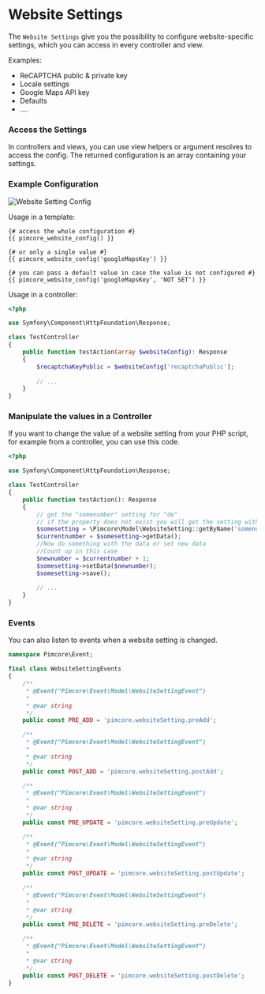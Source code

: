 # Website Settings

The `Website Settings` give you the possibility to configure website-specific settings, which you can 
access in every controller and view.

Examples:

* ReCAPTCHA public & private key
* Locale settings
* Google Maps API key
* Defaults
* ....

### Access the Settings

In controllers and views, you can use view helpers or argument resolves to access the config.
The returned configuration is an array containing your settings.


### Example Configuration
![Website Setting Config](../img/website-settings.png)

Usage in a template:

```twig
{# access the whole configuration #}
{{ pimcore_website_config() }}

{# or only a single value #}
{{ pimcore_website_config('googleMapsKey') }}

{# you can pass a default value in case the value is not configured #}
{{ pimcore_website_config('googleMapsKey', 'NOT SET') }}
```

Usage in a controller:

```php
<?php

use Symfony\Component\HttpFoundation\Response;

class TestController
{
    public function testAction(array $websiteConfig): Response
    {
        $recaptchaKeyPublic = $websiteConfig['recaptchaPublic'];
        
        // ...
    }    
}
```

### Manipulate the values in a Controller

If you want to change the value of a website setting from your PHP script, for example from a controller, you can use this code.

```php
<?php

use Symfony\Component\HttpFoundation\Response;

class TestController
{
    public function testAction(): Response
    {
        // get the "somenumber" setting for "de"
        // if the property does not exist you will get the setting with not language provided
        $somesetting = \Pimcore\Model\WebsiteSetting::getByName('somenumber', null, 'de');
        $currentnumber = $somesetting->getData();
        //Now do something with the data or set new data
        //Count up in this case
        $newnumber = $currentnumber + 1;
        $somesetting->setData($newnumber);
        $somesetting->save();
        
        // ...
    }
}
```

### Events

You can also listen to events when a website setting is changed.

```php
namespace Pimcore\Event;

final class WebsiteSettingEvents
{
    /**
     * @Event("Pimcore\Event\Model\WebsiteSettingEvent")
     *
     * @var string
     */
    public const PRE_ADD = 'pimcore.websiteSetting.preAdd';

    /**
     * @Event("Pimcore\Event\Model\WebsiteSettingEvent")
     *
     * @var string
     */
    public const POST_ADD = 'pimcore.websiteSetting.postAdd';

    /**
     * @Event("Pimcore\Event\Model\WebsiteSettingEvent")
     *
     * @var string
     */
    public const PRE_UPDATE = 'pimcore.websiteSetting.preUpdate';

    /**
     * @Event("Pimcore\Event\Model\WebsiteSettingEvent")
     *
     * @var string
     */
    public const POST_UPDATE = 'pimcore.websiteSetting.postUpdate';

    /**
     * @Event("Pimcore\Event\Model\WebsiteSettingEvent")
     *
     * @var string
     */
    public const PRE_DELETE = 'pimcore.websiteSetting.preDelete';

    /**
     * @Event("Pimcore\Event\Model\WebsiteSettingEvent")
     *
     * @var string
     */
    public const POST_DELETE = 'pimcore.websiteSetting.postDelete';
}
```

